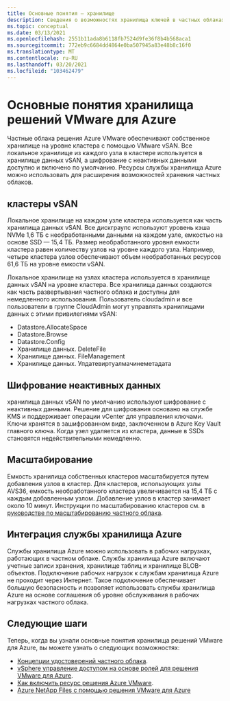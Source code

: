 ```yaml
---
title: Основные понятия — хранилище
description: Сведения о возможностях хранилища ключей в частных облаках решений VMware для Azure.
ms.topic: conceptual
ms.date: 03/13/2021
ms.openlocfilehash: 2551b11ada8b6118fb7524d9fe36f8b4b568aca1
ms.sourcegitcommit: 772eb9c6684dd4864e0ba507945a83e48b8c16f0
ms.translationtype: MT
ms.contentlocale: ru-RU
ms.lasthandoff: 03/20/2021
ms.locfileid: "103462479"
---
```

#  <a name="azure-vmware-solution-storage-concepts"></a>Основные понятия хранилища решений VMware для Azure

Частные облака решения Azure VMware обеспечивают собственное хранилище на уровне кластера с помощью VMware vSAN. Все локальное хранилище из каждого узла в кластере используется в хранилище данных vSAN, а шифрование с неактивных данными доступно и включено по умолчанию. Ресурсы службы хранилища Azure можно использовать для расширения возможностей хранения частных облаков.

## <a name="vsan-clusters"></a>кластеры vSAN

Локальное хранилище на каждом узле кластера используется как часть хранилища данных vSAN. Все дискграупс используют уровень кэша NVMe 1,6 ТБ с необработанными данными на каждом узле, емкостью на основе SSD — 15,4 ТБ. Размер необработанного уровня емкости кластера равен количеству узлов на уровне каждого узла. Например, четыре кластера узлов обеспечивают объем необработанных ресурсов 61,6 ТБ на уровне емкости vSAN.

Локальное хранилище на узлах кластера используется в хранилище данных vSAN на уровне кластера. Все хранилища данных создаются как часть развертывания частного облака и доступны для немедленного использования. Пользователь cloudadmin и все пользователи в группе CloudAdmin могут управлять хранилищами данных с этими привилегиями vSAN:

- Datastore.AllocateSpace
- Datastore.Browse
- Datastore.Config
- Хранилище данных. DeleteFile
- Хранилище данных. FileManagement
- Хранилище данных. Упдатевиртуалмачинеметадата

## <a name="data-at-rest-encryption"></a>Шифрование неактивных данных

хранилища данных vSAN по умолчанию используют шифрование с неактивных данными. Решение для шифрования основано на службе KMS и поддерживает операции vCenter для управления ключами. Ключи хранятся в зашифрованном виде, заключенном в Azure Key Vault главного ключа. Когда узел удаляется из кластера, данные в SSDs становятся недействительными немедленно.

## <a name="scaling"></a>Масштабирование

Емкость хранилища собственных кластеров масштабируется путем добавления узлов в кластер. Для кластеров, использующих узлы AVS36, емкость необработанного кластера увеличивается на 15,4 ТБ с каждым добавленным узлом. Добавление узлов в кластер занимает около 10 минут.  Инструкции по масштабированию кластеров см. в [руководстве по масштабированию частного облака][tutorial-scale-private-cloud].

## <a name="azure-storage-integration"></a>Интеграция службы хранилища Azure

Службы хранилища Azure можно использовать в рабочих нагрузках, работающих в частном облаке. Службы хранилища Azure включают учетные записи хранения, хранилище таблиц и хранилище BLOB-объектов. Подключение рабочих нагрузок к службам хранилища Azure не проходит через Интернет. Такое подключение обеспечивает большую безопасность и позволяет использовать службы хранилища Azure на основе соглашения об уровне обслуживания в рабочих нагрузках частного облака.

## <a name="next-steps"></a>Следующие шаги

Теперь, когда вы узнали основные понятия хранилища решений VMware для Azure, вы можете узнать о следующих возможностях:

- [Концепции удостоверений частного облака](concepts-identity.md).
- [vSphere управление доступом на основе ролей для решения VMware для Azure](concepts-role-based-access-control.md).
- [Как включить ресурс решения Azure VMware](enable-azure-vmware-solution.md).
- [Azure NetApp Files с помощью решения VMware для Azure](netapp-files-with-azure-vmware-solution.md)

<!-- LINKS - external-->

<!-- LINKS - internal -->
[tutorial-scale-private-cloud]: ./tutorial-scale-private-cloud.md
[concepts-identity]: ./concepts-identity.md
